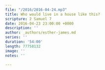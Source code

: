 ```yaml
---
file: "/2016/2016-04-24.mp3"
title: Who would live in a house like this?
scripture: 2 Samuel 7
date: 2016-04-23 23:00:00 +0000
description: ''
author: _authors/esther-james.md
series: ''
duration: '54:00'
length: 77758132
image: ''
notes: ''

---
```

